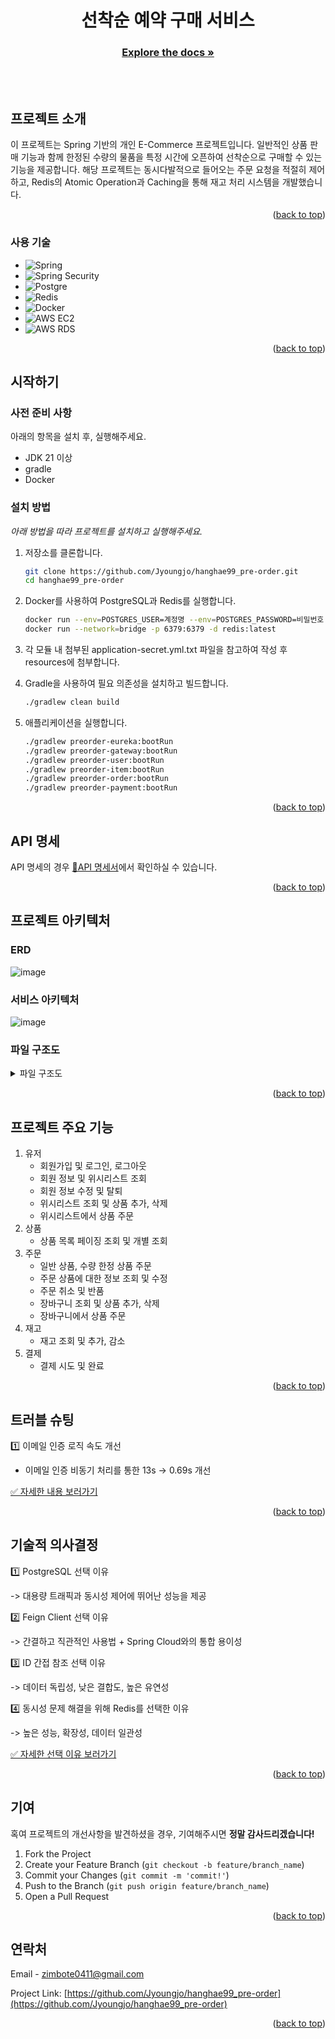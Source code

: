 <!-- Improved compatibility of back to top link: See: https://github.com/othneildrew/Best-README-Template/pull/73 -->
<a id="readme-top"></a>
<!--
*** Thanks for checking out the Best-README-Template. If you have a suggestion
*** that would make this better, please fork the repo and create a pull request
*** or simply open an issue with the tag "enhancement".
*** Don't forget to give the project a star!
*** Thanks again! Now go create something AMAZING! :D
-->



<!-- PROJECT LOGO -->
<h1 align="center">선착순 예약 구매 서비스</h1>
<h3 align="center"><a href="https://leather-hole-ee3.notion.site"><strong>Explore the docs »</strong></a></h3>
<br/>
<br/>


<!-- ABOUT THE PROJECT -->
## 프로젝트 소개

이 프로젝트는 Spring 기반의 개인 E-Commerce 프로젝트입니다.
일반적인 상품 판매 기능과 함께 한정된 수량의 물품을 특정 시간에 오픈하여 선착순으로 구매할 수 있는 기능을 제공합니다.
해당 프로젝트는 동시다발적으로 들어오는 주문 요청을 적절히 제어하고, Redis의 Atomic Operation과 Caching을 통해 재고 처리 시스템을 개발했습니다.

<p align="right">(<a href="#readme-top">back to top</a>)</p>



### 사용 기술
* ![Spring]
* ![Spring Security]
* ![Postgre]
* ![Redis]
* ![Docker]
* ![AWS EC2]
* ![AWS RDS]

<p align="right">(<a href="#readme-top">back to top</a>)</p>



<!-- GETTING STARTED -->
## 시작하기
### 사전 준비 사항

아래의 항목을 설치 후, 실행해주세요.
* JDK 21 이상
* gradle
* Docker

### 설치 방법

_아래 방법을 따라 프로젝트를 설치하고 실행해주세요._

1. 저장소를 클론합니다.
   ```sh
   git clone https://github.com/Jyoungjo/hanghae99_pre-order.git
   cd hanghae99_pre-order
   ```
2. Docker를 사용하여 PostgreSQL과 Redis를 실행합니다.
   ```sh
   docker run --env=POSTGRES_USER=계정명 --env=POSTGRES_PASSWORD=비밀번호 --network=bridge -p 5432:5432 -d postgres
   docker run --network=bridge -p 6379:6379 -d redis:latest
   ```
3. 각 모듈 내 첨부된 application-secret.yml.txt 파일을 참고하여 작성 후 resources에 첨부합니다.


4. Gradle을 사용하여 필요 의존성을 설치하고 빌드합니다.
   ```sh
   ./gradlew clean build
   ```
5. 애플리케이션을 실행합니다.
   ```sh
   ./gradlew preorder-eureka:bootRun
   ./gradlew preorder-gateway:bootRun
   ./gradlew preorder-user:bootRun
   ./gradlew preorder-item:bootRun
   ./gradlew preorder-order:bootRun
   ./gradlew preorder-payment:bootRun
   ```

<p align="right">(<a href="#readme-top">back to top</a>)</p>



<!-- API SPECIFICATION -->
## API 명세

API 명세의 경우 [📗API 명세서](https://htmlpreview.github.io/?https://github.com/Jyoungjo/hanghae99_pre-order/blob/docs/%EB%A6%AC%EB%93%9C%EB%AF%B8_%EC%9E%91%EC%84%B1/docs/API.html)에서 확인하실 수 있습니다.

<p align="right">(<a href="#readme-top">back to top</a>)</p>



<!-- ARCHITECTURE -->
## 프로젝트 아키텍처

### ERD
![image](https://github.com/user-attachments/assets/99c0ec45-f4db-4cb3-b801-f563e6c8be65)

### 서비스 아키텍처
![image](https://github.com/user-attachments/assets/6f10c01c-b6a0-4575-949f-e748bd067429)

### 파일 구조도
<details>
  <summary>파일 구조도</summary>

```bash
📦hanghae99_pre-order
 ┣ 📂gradle
 ┃ ┗ 📂wrapper
 ┃ ┃ ┣ 📜gradle-wrapper.jar
 ┃ ┃ ┗ 📜gradle-wrapper.properties
 ┣ 📂preorder-core
 ┃ ┣ 📂src
 ┃ ┃ ┣ 📂main
 ┃ ┃ ┃ ┣ 📂generated
 ┃ ┃ ┃ ┣ 📂java
 ┃ ┃ ┃ ┃ ┗ 📂com
 ┃ ┃ ┃ ┃ ┃ ┗ 📂purchase
 ┃ ┃ ┃ ┃ ┃ ┃ ┗ 📂preorder
 ┃ ┃ ┃ ┃ ┃ ┃ ┃ ┣ 📂exception
 ┃ ┃ ┃ ┃ ┃ ┃ ┃ ┃ ┣ 📜BusinessException.java
 ┃ ┃ ┃ ┃ ┃ ┃ ┃ ┃ ┣ 📜ErrorResponse.java
 ┃ ┃ ┃ ┃ ┃ ┃ ┃ ┃ ┣ 📜ExceptionCode.java
 ┃ ┃ ┃ ┃ ┃ ┃ ┃ ┃ ┗ 📜GlobalExceptionHandler.java
 ┃ ┃ ┃ ┃ ┃ ┃ ┃ ┗ 📂util
 ┃ ┃ ┃ ┃ ┃ ┃ ┃ ┃ ┣ 📜AesUtils.java
 ┃ ┃ ┃ ┃ ┃ ┃ ┃ ┃ ┣ 📜CustomCookieManager.java
 ┃ ┃ ┃ ┃ ┃ ┃ ┃ ┃ ┗ 📜JwtParser.java
 ┃ ┃ ┃ ┗ 📂resources
 ┃ ┃ ┃ ┃ ┗ 📜application-secret.yml
 ┃ ┣ 📜application-secret.yml.txt
 ┃ ┗ 📜build.gradle
 ┣ 📂preorder-eureka
 ┃ ┣ 📂src
 ┃ ┃ ┣ 📂main
 ┃ ┃ ┃ ┣ 📂generated
 ┃ ┃ ┃ ┣ 📂java
 ┃ ┃ ┃ ┃ ┗ 📂com
 ┃ ┃ ┃ ┃ ┃ ┗ 📂purchase
 ┃ ┃ ┃ ┃ ┃ ┃ ┗ 📜EurekaServerApplication.java
 ┃ ┃ ┃ ┗ 📂resources
 ┃ ┃ ┃ ┃ ┗ 📜application.yml
 ┃ ┣ 📜build.gradle
 ┃ ┗ 📜Dockerfile
 ┣ 📂preorder-gateway
 ┃ ┣ 📂src
 ┃ ┃ ┣ 📂main
 ┃ ┃ ┃ ┣ 📂generated
 ┃ ┃ ┃ ┣ 📂java
 ┃ ┃ ┃ ┃ ┗ 📂com
 ┃ ┃ ┃ ┃ ┃ ┗ 📂purchase
 ┃ ┃ ┃ ┃ ┃ ┃ ┣ 📂hanghae99_gateway
 ┃ ┃ ┃ ┃ ┃ ┃ ┃ ┣ 📂config
 ┃ ┃ ┃ ┃ ┃ ┃ ┃ ┃ ┗ 📜ErrorExceptionConfig.java
 ┃ ┃ ┃ ┃ ┃ ┃ ┃ ┣ 📂exception
 ┃ ┃ ┃ ┃ ┃ ┃ ┃ ┃ ┣ 📜CustomErrorResponse.java
 ┃ ┃ ┃ ┃ ┃ ┃ ┃ ┃ ┗ 📜GlobalExceptionHandler.java
 ┃ ┃ ┃ ┃ ┃ ┃ ┃ ┣ 📂filter
 ┃ ┃ ┃ ┃ ┃ ┃ ┃ ┃ ┗ 📜AuthorizationFilter.java
 ┃ ┃ ┃ ┃ ┃ ┃ ┃ ┗ 📂util
 ┃ ┃ ┃ ┃ ┃ ┃ ┃ ┃ ┣ 📜JwtValidator.java
 ┃ ┃ ┃ ┃ ┃ ┃ ┃ ┃ ┗ 📜RouteValidator.java
 ┃ ┃ ┃ ┃ ┃ ┃ ┗ 📜GatewayApplication.java
 ┃ ┃ ┃ ┗ 📂resources
 ┃ ┃ ┃ ┃ ┣ 📜application-secret.yml
 ┃ ┃ ┃ ┃ ┗ 📜application.yml
 ┃ ┣ 📜application-secret.yml.txt
 ┃ ┣ 📜build.gradle
 ┃ ┗ 📜Dockerfile
 ┣ 📂preorder-item
 ┃ ┣ 📂src
 ┃ ┃ ┣ 📂docs
 ┃ ┃ ┃ ┗ 📂asciidoc
 ┃ ┃ ┃ ┃ ┣ 📜item.adoc
 ┃ ┃ ┃ ┃ ┗ 📜stock.adoc
 ┃ ┃ ┣ 📂main
 ┃ ┃ ┃ ┣ 📂generated
 ┃ ┃ ┃ ┣ 📂java
 ┃ ┃ ┃ ┃ ┗ 📂com
 ┃ ┃ ┃ ┃ ┃ ┗ 📂purchase
 ┃ ┃ ┃ ┃ ┃ ┃ ┗ 📂preorder
 ┃ ┃ ┃ ┃ ┃ ┃ ┃ ┣ 📂common
 ┃ ┃ ┃ ┃ ┃ ┃ ┃ ┃ ┣ 📜BaseEntity.java
 ┃ ┃ ┃ ┃ ┃ ┃ ┃ ┃ ┗ 📜RedisService.java
 ┃ ┃ ┃ ┃ ┃ ┃ ┃ ┣ 📂config
 ┃ ┃ ┃ ┃ ┃ ┃ ┃ ┃ ┣ 📜AsyncConfig.java
 ┃ ┃ ┃ ┃ ┃ ┃ ┃ ┃ ┣ 📜JpaConfig.java
 ┃ ┃ ┃ ┃ ┃ ┃ ┃ ┃ ┗ 📜RedisConfig.java
 ┃ ┃ ┃ ┃ ┃ ┃ ┃ ┣ 📂item
 ┃ ┃ ┃ ┃ ┃ ┃ ┃ ┃ ┣ 📂dto
 ┃ ┃ ┃ ┃ ┃ ┃ ┃ ┃ ┃ ┣ 📂create
 ┃ ┃ ┃ ┃ ┃ ┃ ┃ ┃ ┃ ┃ ┣ 📜ReqCreateItemDto.java
 ┃ ┃ ┃ ┃ ┃ ┃ ┃ ┃ ┃ ┃ ┗ 📜ResCreateItemDto.java
 ┃ ┃ ┃ ┃ ┃ ┃ ┃ ┃ ┃ ┣ 📂delete
 ┃ ┃ ┃ ┃ ┃ ┃ ┃ ┃ ┃ ┣ 📂read
 ┃ ┃ ┃ ┃ ┃ ┃ ┃ ┃ ┃ ┃ ┗ 📜ResReadItemDto.java
 ┃ ┃ ┃ ┃ ┃ ┃ ┃ ┃ ┃ ┗ 📂update
 ┃ ┃ ┃ ┃ ┃ ┃ ┃ ┃ ┃ ┃ ┣ 📜ReqUpdateItemDto.java
 ┃ ┃ ┃ ┃ ┃ ┃ ┃ ┃ ┃ ┃ ┗ 📜ResUpdateItemDto.java
 ┃ ┃ ┃ ┃ ┃ ┃ ┃ ┃ ┣ 📜Item.java
 ┃ ┃ ┃ ┃ ┃ ┃ ┃ ┃ ┣ 📜ItemController.java
 ┃ ┃ ┃ ┃ ┃ ┃ ┃ ┃ ┣ 📜ItemRepository.java
 ┃ ┃ ┃ ┃ ┃ ┃ ┃ ┃ ┣ 📜ItemService.java
 ┃ ┃ ┃ ┃ ┃ ┃ ┃ ┃ ┗ 📜ItemServiceImpl.java
 ┃ ┃ ┃ ┃ ┃ ┃ ┃ ┣ 📂stock
 ┃ ┃ ┃ ┃ ┃ ┃ ┃ ┃ ┣ 📂dto
 ┃ ┃ ┃ ┃ ┃ ┃ ┃ ┃ ┃ ┣ 📜ReqStockDto.java
 ┃ ┃ ┃ ┃ ┃ ┃ ┃ ┃ ┃ ┗ 📜ResStockDto.java
 ┃ ┃ ┃ ┃ ┃ ┃ ┃ ┃ ┣ 📜Stock.java
 ┃ ┃ ┃ ┃ ┃ ┃ ┃ ┃ ┣ 📜StockController.java
 ┃ ┃ ┃ ┃ ┃ ┃ ┃ ┃ ┣ 📜StockRepository.java
 ┃ ┃ ┃ ┃ ┃ ┃ ┃ ┃ ┣ 📜StockService.java
 ┃ ┃ ┃ ┃ ┃ ┃ ┃ ┃ ┗ 📜StockServiceImpl.java
 ┃ ┃ ┃ ┃ ┃ ┃ ┃ ┣ 📜ErrorfulController.java
 ┃ ┃ ┃ ┃ ┃ ┃ ┃ ┗ 📜ItemServiceApplication.java
 ┃ ┃ ┃ ┗ 📂resources
 ┃ ┃ ┃ ┃ ┣ 📂static
 ┃ ┃ ┃ ┃ ┃ ┗ 📂docs
 ┃ ┃ ┃ ┃ ┃ ┃ ┣ 📜item.html
 ┃ ┃ ┃ ┃ ┃ ┃ ┗ 📜stock.html
 ┃ ┃ ┃ ┃ ┣ 📜application-secret.yml
 ┃ ┃ ┃ ┃ ┗ 📜application.yml
 ┃ ┃ ┗ 📂test
 ┃ ┃ ┃ ┣ 📂generated_tests
 ┃ ┃ ┃ ┣ 📂java
 ┃ ┃ ┃ ┃ ┗ 📂com
 ┃ ┃ ┃ ┃ ┃ ┗ 📂purchase
 ┃ ┃ ┃ ┃ ┃ ┃ ┗ 📂preorder
 ┃ ┃ ┃ ┃ ┃ ┃ ┃ ┣ 📂config
 ┃ ┃ ┃ ┃ ┃ ┃ ┃ ┃ ┣ 📜JacksonConfig.java
 ┃ ┃ ┃ ┃ ┃ ┃ ┃ ┃ ┣ 📜PasswordEncoderTestConfig.java
 ┃ ┃ ┃ ┃ ┃ ┃ ┃ ┃ ┣ 📜RedisEmbeddedConfig.java
 ┃ ┃ ┃ ┃ ┃ ┃ ┃ ┃ ┗ 📜RedisRepositoryConfig.java
 ┃ ┃ ┃ ┃ ┃ ┃ ┃ ┣ 📂item
 ┃ ┃ ┃ ┃ ┃ ┃ ┃ ┃ ┣ 📜ItemControllerTest.java
 ┃ ┃ ┃ ┃ ┃ ┃ ┃ ┃ ┣ 📜ItemRepositoryTest.java
 ┃ ┃ ┃ ┃ ┃ ┃ ┃ ┃ ┗ 📜ItemServiceTest.java
 ┃ ┃ ┃ ┃ ┃ ┃ ┃ ┣ 📂stock
 ┃ ┃ ┃ ┃ ┃ ┃ ┃ ┃ ┣ 📜StockControllerTest.java
 ┃ ┃ ┃ ┃ ┃ ┃ ┃ ┃ ┣ 📜StockRepositoryTest.java
 ┃ ┃ ┃ ┃ ┃ ┃ ┃ ┃ ┗ 📜StockServiceTest.java
 ┃ ┃ ┃ ┃ ┃ ┃ ┃ ┗ 📜ItemServiceApplicationTests.java
 ┃ ┃ ┃ ┗ 📂resources
 ┃ ┣ 📜application-secret.yml.txt
 ┃ ┣ 📜build.gradle
 ┃ ┗ 📜Dockerfile
 ┣ 📂preorder-order
 ┃ ┣ 📂src
 ┃ ┃ ┣ 📂docs
 ┃ ┃ ┃ ┗ 📂asciidoc
 ┃ ┃ ┃ ┃ ┣ 📜cart.adoc
 ┃ ┃ ┃ ┃ ┗ 📜order.adoc
 ┃ ┃ ┣ 📂main
 ┃ ┃ ┃ ┣ 📂generated
 ┃ ┃ ┃ ┣ 📂java
 ┃ ┃ ┃ ┃ ┗ 📂com
 ┃ ┃ ┃ ┃ ┃ ┗ 📂purchase
 ┃ ┃ ┃ ┃ ┃ ┃ ┗ 📂preorder
 ┃ ┃ ┃ ┃ ┃ ┃ ┃ ┣ 📂cart
 ┃ ┃ ┃ ┃ ┃ ┃ ┃ ┃ ┣ 📂dto
 ┃ ┃ ┃ ┃ ┃ ┃ ┃ ┃ ┃ ┣ 📜ReqCartDto.java
 ┃ ┃ ┃ ┃ ┃ ┃ ┃ ┃ ┃ ┣ 📜ResCartDto.java
 ┃ ┃ ┃ ┃ ┃ ┃ ┃ ┃ ┃ ┗ 📜ResCartItemDto.java
 ┃ ┃ ┃ ┃ ┃ ┃ ┃ ┃ ┣ 📜Cart.java
 ┃ ┃ ┃ ┃ ┃ ┃ ┃ ┃ ┣ 📜CartController.java
 ┃ ┃ ┃ ┃ ┃ ┃ ┃ ┃ ┣ 📜CartRepository.java
 ┃ ┃ ┃ ┃ ┃ ┃ ┃ ┃ ┣ 📜CartService.java
 ┃ ┃ ┃ ┃ ┃ ┃ ┃ ┃ ┗ 📜CartServiceImpl.java
 ┃ ┃ ┃ ┃ ┃ ┃ ┃ ┣ 📂cart_item
 ┃ ┃ ┃ ┃ ┃ ┃ ┃ ┃ ┣ 📜CartItem.java
 ┃ ┃ ┃ ┃ ┃ ┃ ┃ ┃ ┣ 📜CartItemRepository.java
 ┃ ┃ ┃ ┃ ┃ ┃ ┃ ┃ ┗ 📜CartItemService.java
 ┃ ┃ ┃ ┃ ┃ ┃ ┃ ┣ 📂client
 ┃ ┃ ┃ ┃ ┃ ┃ ┃ ┃ ┣ 📂response
 ┃ ┃ ┃ ┃ ┃ ┃ ┃ ┃ ┃ ┣ 📜ItemResponse.java
 ┃ ┃ ┃ ┃ ┃ ┃ ┃ ┃ ┃ ┣ 📜PaymentResponse.java
 ┃ ┃ ┃ ┃ ┃ ┃ ┃ ┃ ┃ ┣ 📜StockResponse.java
 ┃ ┃ ┃ ┃ ┃ ┃ ┃ ┃ ┃ ┗ 📜UserResponse.java
 ┃ ┃ ┃ ┃ ┃ ┃ ┃ ┃ ┣ 📜ItemClient.java
 ┃ ┃ ┃ ┃ ┃ ┃ ┃ ┃ ┣ 📜PaymentClient.java
 ┃ ┃ ┃ ┃ ┃ ┃ ┃ ┃ ┣ 📜ReqPaymentDto.java
 ┃ ┃ ┃ ┃ ┃ ┃ ┃ ┃ ┗ 📜UserClient.java
 ┃ ┃ ┃ ┃ ┃ ┃ ┃ ┣ 📂common
 ┃ ┃ ┃ ┃ ┃ ┃ ┃ ┃ ┣ 📜BaseEntity.java
 ┃ ┃ ┃ ┃ ┃ ┃ ┃ ┃ ┗ 📜RedisService.java
 ┃ ┃ ┃ ┃ ┃ ┃ ┃ ┣ 📂config
 ┃ ┃ ┃ ┃ ┃ ┃ ┃ ┃ ┣ 📜AsyncConfig.java
 ┃ ┃ ┃ ┃ ┃ ┃ ┃ ┃ ┣ 📜JpaConfig.java
 ┃ ┃ ┃ ┃ ┃ ┃ ┃ ┃ ┣ 📜RedisConfig.java
 ┃ ┃ ┃ ┃ ┃ ┃ ┃ ┃ ┗ 📜SchedulingConfig.java
 ┃ ┃ ┃ ┃ ┃ ┃ ┃ ┣ 📂order
 ┃ ┃ ┃ ┃ ┃ ┃ ┃ ┃ ┣ 📂dto
 ┃ ┃ ┃ ┃ ┃ ┃ ┃ ┃ ┃ ┣ 📜ReqLimitedOrderDto.java
 ┃ ┃ ┃ ┃ ┃ ┃ ┃ ┃ ┃ ┣ 📜ReqOrderDto.java
 ┃ ┃ ┃ ┃ ┃ ┃ ┃ ┃ ┃ ┣ 📜ReqOrderItemDto.java
 ┃ ┃ ┃ ┃ ┃ ┃ ┃ ┃ ┃ ┣ 📜ResOrderDto.java
 ┃ ┃ ┃ ┃ ┃ ┃ ┃ ┃ ┃ ┗ 📜ResOrderItemDto.java
 ┃ ┃ ┃ ┃ ┃ ┃ ┃ ┃ ┣ 📜Order.java
 ┃ ┃ ┃ ┃ ┃ ┃ ┃ ┃ ┣ 📜OrderController.java
 ┃ ┃ ┃ ┃ ┃ ┃ ┃ ┃ ┣ 📜OrderRepository.java
 ┃ ┃ ┃ ┃ ┃ ┃ ┃ ┃ ┣ 📜OrderService.java
 ┃ ┃ ┃ ┃ ┃ ┃ ┃ ┃ ┗ 📜OrderServiceImpl.java
 ┃ ┃ ┃ ┃ ┃ ┃ ┃ ┣ 📂order_item
 ┃ ┃ ┃ ┃ ┃ ┃ ┃ ┃ ┣ 📜OrderItem.java
 ┃ ┃ ┃ ┃ ┃ ┃ ┃ ┃ ┣ 📜OrderItemRepository.java
 ┃ ┃ ┃ ┃ ┃ ┃ ┃ ┃ ┗ 📜OrderItemService.java
 ┃ ┃ ┃ ┃ ┃ ┃ ┃ ┣ 📂shipment
 ┃ ┃ ┃ ┃ ┃ ┃ ┃ ┃ ┣ 📜Shipment.java
 ┃ ┃ ┃ ┃ ┃ ┃ ┃ ┃ ┣ 📜ShipmentRepository.java
 ┃ ┃ ┃ ┃ ┃ ┃ ┃ ┃ ┣ 📜ShipmentScheduler.java
 ┃ ┃ ┃ ┃ ┃ ┃ ┃ ┃ ┣ 📜ShipmentService.java
 ┃ ┃ ┃ ┃ ┃ ┃ ┃ ┃ ┗ 📜ShipmentStatus.java
 ┃ ┃ ┃ ┃ ┃ ┃ ┃ ┗ 📜OrderServiceApplication.java
 ┃ ┃ ┃ ┗ 📂resources
 ┃ ┃ ┃ ┃ ┣ 📂static
 ┃ ┃ ┃ ┃ ┃ ┗ 📂docs
 ┃ ┃ ┃ ┃ ┃ ┃ ┣ 📜cart.html
 ┃ ┃ ┃ ┃ ┃ ┃ ┗ 📜order.html
 ┃ ┃ ┃ ┃ ┣ 📜application-secret.yml
 ┃ ┃ ┃ ┃ ┗ 📜application.yml
 ┃ ┃ ┗ 📂test
 ┃ ┃ ┃ ┣ 📂generated_tests
 ┃ ┃ ┃ ┣ 📂java
 ┃ ┃ ┃ ┃ ┗ 📂com
 ┃ ┃ ┃ ┃ ┃ ┗ 📂purchase
 ┃ ┃ ┃ ┃ ┃ ┃ ┗ 📂preorder
 ┃ ┃ ┃ ┃ ┃ ┃ ┃ ┣ 📂cart
 ┃ ┃ ┃ ┃ ┃ ┃ ┃ ┃ ┣ 📜CartControllerTest.java
 ┃ ┃ ┃ ┃ ┃ ┃ ┃ ┃ ┣ 📜CartRepositoryTest.java
 ┃ ┃ ┃ ┃ ┃ ┃ ┃ ┃ ┗ 📜CartServiceTest.java
 ┃ ┃ ┃ ┃ ┃ ┃ ┃ ┣ 📂cart_item
 ┃ ┃ ┃ ┃ ┃ ┃ ┃ ┃ ┣ 📜CartItemRepositoryTest.java
 ┃ ┃ ┃ ┃ ┃ ┃ ┃ ┃ ┗ 📜CartItemServiceTest.java
 ┃ ┃ ┃ ┃ ┃ ┃ ┃ ┣ 📂config
 ┃ ┃ ┃ ┃ ┃ ┃ ┃ ┃ ┣ 📜PasswordEncoderTestConfig.java
 ┃ ┃ ┃ ┃ ┃ ┃ ┃ ┃ ┣ 📜RedisEmbeddedConfig.java
 ┃ ┃ ┃ ┃ ┃ ┃ ┃ ┃ ┗ 📜RedisRepositoryConfig.java
 ┃ ┃ ┃ ┃ ┃ ┃ ┃ ┣ 📂order
 ┃ ┃ ┃ ┃ ┃ ┃ ┃ ┃ ┣ 📜OrderControllerTest.java
 ┃ ┃ ┃ ┃ ┃ ┃ ┃ ┃ ┣ 📜OrderRepositoryTest.java
 ┃ ┃ ┃ ┃ ┃ ┃ ┃ ┃ ┣ 📜OrderServiceConcurrencyTest.java
 ┃ ┃ ┃ ┃ ┃ ┃ ┃ ┃ ┗ 📜OrderServiceTest.java
 ┃ ┃ ┃ ┃ ┃ ┃ ┃ ┣ 📂order_item
 ┃ ┃ ┃ ┃ ┃ ┃ ┃ ┃ ┣ 📜OrderItemRepositoryTest.java
 ┃ ┃ ┃ ┃ ┃ ┃ ┃ ┃ ┗ 📜OrderItemServiceTest.java
 ┃ ┃ ┃ ┃ ┃ ┃ ┃ ┣ 📂shipment
 ┃ ┃ ┃ ┃ ┃ ┃ ┃ ┃ ┣ 📜ShipmentRepositoryTest.java
 ┃ ┃ ┃ ┃ ┃ ┃ ┃ ┃ ┗ 📜ShipmentServiceTest.java
 ┃ ┃ ┃ ┃ ┃ ┃ ┃ ┗ 📜OrderServiceApplicationTests.java
 ┃ ┃ ┃ ┗ 📂resources
 ┃ ┣ 📜application-secret.yml.txt
 ┃ ┣ 📜build.gradle
 ┃ ┗ 📜Dockerfile
 ┣ 📂preorder-payment
 ┃ ┣ 📂src
 ┃ ┃ ┣ 📂docs
 ┃ ┃ ┃ ┗ 📂asciidoc
 ┃ ┃ ┃ ┃ ┗ 📜payment.adoc
 ┃ ┃ ┣ 📂main
 ┃ ┃ ┃ ┣ 📂generated
 ┃ ┃ ┃ ┣ 📂java
 ┃ ┃ ┃ ┃ ┗ 📂com
 ┃ ┃ ┃ ┃ ┃ ┗ 📂purchase
 ┃ ┃ ┃ ┃ ┃ ┃ ┗ 📂preorder
 ┃ ┃ ┃ ┃ ┃ ┃ ┃ ┣ 📂common
 ┃ ┃ ┃ ┃ ┃ ┃ ┃ ┃ ┗ 📜BaseEntity.java
 ┃ ┃ ┃ ┃ ┃ ┃ ┃ ┣ 📂config
 ┃ ┃ ┃ ┃ ┃ ┃ ┃ ┃ ┣ 📜AppConfig.java
 ┃ ┃ ┃ ┃ ┃ ┃ ┃ ┃ ┗ 📜JpaConfig.java
 ┃ ┃ ┃ ┃ ┃ ┃ ┃ ┣ 📂dto
 ┃ ┃ ┃ ┃ ┃ ┃ ┃ ┃ ┣ 📜ReqPaymentDto.java
 ┃ ┃ ┃ ┃ ┃ ┃ ┃ ┃ ┗ 📜ResPaymentDto.java
 ┃ ┃ ┃ ┃ ┃ ┃ ┃ ┣ 📂payment
 ┃ ┃ ┃ ┃ ┃ ┃ ┃ ┃ ┣ 📜Payment.java
 ┃ ┃ ┃ ┃ ┃ ┃ ┃ ┃ ┣ 📜PaymentController.java
 ┃ ┃ ┃ ┃ ┃ ┃ ┃ ┃ ┣ 📜PaymentRepository.java
 ┃ ┃ ┃ ┃ ┃ ┃ ┃ ┃ ┣ 📜PaymentService.java
 ┃ ┃ ┃ ┃ ┃ ┃ ┃ ┃ ┣ 📜PaymentServiceImpl.java
 ┃ ┃ ┃ ┃ ┃ ┃ ┃ ┃ ┗ 📜PaymentStatus.java
 ┃ ┃ ┃ ┃ ┃ ┃ ┃ ┗ 📜PaymentServiceApplication.java
 ┃ ┃ ┃ ┗ 📂resources
 ┃ ┃ ┃ ┃ ┣ 📂static
 ┃ ┃ ┃ ┃ ┃ ┗ 📂docs
 ┃ ┃ ┃ ┃ ┃ ┃ ┗ 📜payment.html
 ┃ ┃ ┃ ┃ ┣ 📜application-secret.yml
 ┃ ┃ ┃ ┃ ┗ 📜application.yml
 ┃ ┃ ┗ 📂test
 ┃ ┃ ┃ ┣ 📂generated_tests
 ┃ ┃ ┃ ┣ 📂java
 ┃ ┃ ┃ ┃ ┗ 📂com
 ┃ ┃ ┃ ┃ ┃ ┗ 📂purchase
 ┃ ┃ ┃ ┃ ┃ ┃ ┗ 📂preorder
 ┃ ┃ ┃ ┃ ┃ ┃ ┃ ┣ 📂payment
 ┃ ┃ ┃ ┃ ┃ ┃ ┃ ┃ ┣ 📜PaymentControllerTest.java
 ┃ ┃ ┃ ┃ ┃ ┃ ┃ ┃ ┣ 📜PaymentRepositoryTest.java
 ┃ ┃ ┃ ┃ ┃ ┃ ┃ ┃ ┗ 📜PaymentServiceTest.java
 ┃ ┃ ┃ ┃ ┃ ┃ ┃ ┗ 📜PaymentServiceApplicationTests.java
 ┃ ┃ ┃ ┗ 📂resources
 ┃ ┣ 📜application-secret.yml.txt
 ┃ ┣ 📜build.gradle
 ┃ ┗ 📜Dockerfile
 ┣ 📂preorder-user
 ┃ ┣ 📂src
 ┃ ┃ ┣ 📂docs
 ┃ ┃ ┃ ┗ 📂asciidoc
 ┃ ┃ ┃ ┃ ┣ 📜user.adoc
 ┃ ┃ ┃ ┃ ┗ 📜wishlist.adoc
 ┃ ┃ ┣ 📂main
 ┃ ┃ ┃ ┣ 📂java
 ┃ ┃ ┃ ┃ ┗ 📂com
 ┃ ┃ ┃ ┃ ┃ ┗ 📂purchase
 ┃ ┃ ┃ ┃ ┃ ┃ ┗ 📂preorder
 ┃ ┃ ┃ ┃ ┃ ┃ ┃ ┣ 📂client
 ┃ ┃ ┃ ┃ ┃ ┃ ┃ ┃ ┣ 📜ItemClient.java
 ┃ ┃ ┃ ┃ ┃ ┃ ┃ ┃ ┗ 📜ItemResponse.java
 ┃ ┃ ┃ ┃ ┃ ┃ ┃ ┣ 📂common
 ┃ ┃ ┃ ┃ ┃ ┃ ┃ ┃ ┣ 📜BaseEntity.java
 ┃ ┃ ┃ ┃ ┃ ┃ ┃ ┃ ┣ 📜JwtUtils.java
 ┃ ┃ ┃ ┃ ┃ ┃ ┃ ┃ ┗ 📜RedisService.java
 ┃ ┃ ┃ ┃ ┃ ┃ ┃ ┣ 📂config
 ┃ ┃ ┃ ┃ ┃ ┃ ┃ ┃ ┣ 📜AsyncConfig.java
 ┃ ┃ ┃ ┃ ┃ ┃ ┃ ┃ ┣ 📜JpaConfig.java
 ┃ ┃ ┃ ┃ ┃ ┃ ┃ ┃ ┣ 📜PasswordEncoderConfig.java
 ┃ ┃ ┃ ┃ ┃ ┃ ┃ ┃ ┗ 📜RedisConfig.java
 ┃ ┃ ┃ ┃ ┃ ┃ ┃ ┣ 📂email
 ┃ ┃ ┃ ┃ ┃ ┃ ┃ ┃ ┣ 📜EmailController.java
 ┃ ┃ ┃ ┃ ┃ ┃ ┃ ┃ ┣ 📜EmailDtoFactory.java
 ┃ ┃ ┃ ┃ ┃ ┃ ┃ ┃ ┣ 📜EmailService.java
 ┃ ┃ ┃ ┃ ┃ ┃ ┃ ┃ ┗ 📜ResEmailDto.java
 ┃ ┃ ┃ ┃ ┃ ┃ ┃ ┣ 📂user
 ┃ ┃ ┃ ┃ ┃ ┃ ┃ ┃ ┣ 📂dto
 ┃ ┃ ┃ ┃ ┃ ┃ ┃ ┃ ┃ ┣ 📂create
 ┃ ┃ ┃ ┃ ┃ ┃ ┃ ┃ ┃ ┃ ┣ 📜ReqUserCreateDto.java
 ┃ ┃ ┃ ┃ ┃ ┃ ┃ ┃ ┃ ┃ ┗ 📜ResUserCreateDto.java
 ┃ ┃ ┃ ┃ ┃ ┃ ┃ ┃ ┃ ┣ 📂delete
 ┃ ┃ ┃ ┃ ┃ ┃ ┃ ┃ ┃ ┃ ┗ 📜ReqUserDeleteDto.java
 ┃ ┃ ┃ ┃ ┃ ┃ ┃ ┃ ┃ ┣ 📂login
 ┃ ┃ ┃ ┃ ┃ ┃ ┃ ┃ ┃ ┃ ┣ 📜ReqLoginDto.java
 ┃ ┃ ┃ ┃ ┃ ┃ ┃ ┃ ┃ ┃ ┗ 📜ResLoginDto.java
 ┃ ┃ ┃ ┃ ┃ ┃ ┃ ┃ ┃ ┣ 📂read
 ┃ ┃ ┃ ┃ ┃ ┃ ┃ ┃ ┃ ┃ ┗ 📜ResUserInfoDto.java
 ┃ ┃ ┃ ┃ ┃ ┃ ┃ ┃ ┃ ┗ 📂update
 ┃ ┃ ┃ ┃ ┃ ┃ ┃ ┃ ┃ ┃ ┣ 📜ReqUserInfoUpdateDto.java
 ┃ ┃ ┃ ┃ ┃ ┃ ┃ ┃ ┃ ┃ ┣ 📜ReqUserPasswordUpdateDto.java
 ┃ ┃ ┃ ┃ ┃ ┃ ┃ ┃ ┃ ┃ ┣ 📜ResUserPwUpdateDto.java
 ┃ ┃ ┃ ┃ ┃ ┃ ┃ ┃ ┃ ┃ ┗ 📜ResUserUpdateDto.java
 ┃ ┃ ┃ ┃ ┃ ┃ ┃ ┃ ┣ 📜User.java
 ┃ ┃ ┃ ┃ ┃ ┃ ┃ ┃ ┣ 📜UserController.java
 ┃ ┃ ┃ ┃ ┃ ┃ ┃ ┃ ┣ 📜UserRepository.java
 ┃ ┃ ┃ ┃ ┃ ┃ ┃ ┃ ┣ 📜UserRole.java
 ┃ ┃ ┃ ┃ ┃ ┃ ┃ ┃ ┣ 📜UserService.java
 ┃ ┃ ┃ ┃ ┃ ┃ ┃ ┃ ┗ 📜UserServiceImpl.java
 ┃ ┃ ┃ ┃ ┃ ┃ ┃ ┣ 📂wishlist
 ┃ ┃ ┃ ┃ ┃ ┃ ┃ ┃ ┣ 📂dto
 ┃ ┃ ┃ ┃ ┃ ┃ ┃ ┃ ┃ ┣ 📜ResWishListDto.java
 ┃ ┃ ┃ ┃ ┃ ┃ ┃ ┃ ┃ ┗ 📜ResWishListItemDto.java
 ┃ ┃ ┃ ┃ ┃ ┃ ┃ ┃ ┣ 📜Wishlist.java
 ┃ ┃ ┃ ┃ ┃ ┃ ┃ ┃ ┣ 📜WishlistController.java
 ┃ ┃ ┃ ┃ ┃ ┃ ┃ ┃ ┣ 📜WishlistRepository.java
 ┃ ┃ ┃ ┃ ┃ ┃ ┃ ┃ ┣ 📜WishlistService.java
 ┃ ┃ ┃ ┃ ┃ ┃ ┃ ┃ ┗ 📜WishlistServiceImpl.java
 ┃ ┃ ┃ ┃ ┃ ┃ ┃ ┣ 📂wishlist_item
 ┃ ┃ ┃ ┃ ┃ ┃ ┃ ┃ ┣ 📜WishlistItem.java
 ┃ ┃ ┃ ┃ ┃ ┃ ┃ ┃ ┣ 📜WishlistItemRepository.java
 ┃ ┃ ┃ ┃ ┃ ┃ ┃ ┃ ┗ 📜WishlistItemService.java
 ┃ ┃ ┃ ┃ ┃ ┃ ┃ ┣ 📜ErrorTestController.java
 ┃ ┃ ┃ ┃ ┃ ┃ ┃ ┗ 📜UserServiceApplication.java
 ┃ ┃ ┃ ┗ 📂resources
 ┃ ┃ ┃ ┃ ┣ 📂static
 ┃ ┃ ┃ ┃ ┃ ┗ 📂docs
 ┃ ┃ ┃ ┃ ┃ ┃ ┣ 📜user.html
 ┃ ┃ ┃ ┃ ┃ ┃ ┗ 📜wishlist.html
 ┃ ┃ ┃ ┃ ┣ 📜application-secret.yml
 ┃ ┃ ┃ ┃ ┗ 📜application.yml
 ┃ ┃ ┗ 📂test
 ┃ ┃ ┃ ┣ 📂generated_tests
 ┃ ┃ ┃ ┣ 📂java
 ┃ ┃ ┃ ┃ ┗ 📂com
 ┃ ┃ ┃ ┃ ┃ ┗ 📂purchase
 ┃ ┃ ┃ ┃ ┃ ┃ ┗ 📂preorder
 ┃ ┃ ┃ ┃ ┃ ┃ ┃ ┣ 📂config
 ┃ ┃ ┃ ┃ ┃ ┃ ┃ ┃ ┣ 📜PasswordEncoderTestConfig.java
 ┃ ┃ ┃ ┃ ┃ ┃ ┃ ┃ ┣ 📜RedisEmbeddedConfig.java
 ┃ ┃ ┃ ┃ ┃ ┃ ┃ ┃ ┗ 📜RedisRepositoryConfig.java
 ┃ ┃ ┃ ┃ ┃ ┃ ┃ ┣ 📂user
 ┃ ┃ ┃ ┃ ┃ ┃ ┃ ┃ ┣ 📜UserControllerTest.java
 ┃ ┃ ┃ ┃ ┃ ┃ ┃ ┃ ┣ 📜UserRepositoryTest.java
 ┃ ┃ ┃ ┃ ┃ ┃ ┃ ┃ ┗ 📜UserServiceTest.java
 ┃ ┃ ┃ ┃ ┃ ┃ ┃ ┣ 📂wishlist
 ┃ ┃ ┃ ┃ ┃ ┃ ┃ ┃ ┣ 📜WishlistControllerTest.java
 ┃ ┃ ┃ ┃ ┃ ┃ ┃ ┃ ┣ 📜WishlistRepositoryTest.java
 ┃ ┃ ┃ ┃ ┃ ┃ ┃ ┃ ┗ 📜WishlistServiceTest.java
 ┃ ┃ ┃ ┃ ┃ ┃ ┃ ┣ 📂wishlist_item
 ┃ ┃ ┃ ┃ ┃ ┃ ┃ ┃ ┣ 📜WishlistItemRepositoryTest.java
 ┃ ┃ ┃ ┃ ┃ ┃ ┃ ┃ ┗ 📜WishlistItemServiceTest.java
 ┃ ┃ ┃ ┃ ┃ ┃ ┃ ┗ 📜UserServiceApplicationTests.java
 ┃ ┃ ┃ ┗ 📂resources
 ┃ ┣ 📜application-secret.yml.txt
 ┃ ┣ 📜build.gradle
 ┃ ┗ 📜Dockerfile
 ┣ 📜.gitignore
 ┣ 📜build.gradle
 ┣ 📜gradlew
 ┣ 📜gradlew.bat
 ┣ 📜README.md
 ┗ 📜settings.gradle
```
</details>

<p align="right">(<a href="#readme-top">back to top</a>)</p>



<!-- PROJECT FEATURES -->
## 프로젝트 주요 기능

1. 유저
   - 회원가입 및 로그인, 로그아웃
   - 회원 정보 및 위시리스트 조회
   - 회원 정보 수정 및 탈퇴
   - 위시리스트 조회 및 상품 추가, 삭제
   - 위시리스트에서 상품 주문
2. 상품
   - 상품 목록 페이징 조회 및 개별 조회
3. 주문
   - 일반 상품, 수량 한정 상품 주문
   - 주문 상품에 대한 정보 조회 및 수정
   - 주문 취소 및 반품
   - 장바구니 조회 및 상품 추가, 삭제
   - 장바구니에서 상품 주문
4. 재고
   - 재고 조회 및 추가, 감소
5. 결제
   - 결제 시도 및 완료

<p align="right">(<a href="#readme-top">back to top</a>)</p>



<!-- TROUBLE SHOOTING -->
## 트러블 슈팅
1️⃣ 이메일 인증 로직 속도 개선

- 이메일 인증 비동기 처리를 통한 13s -> 0.69s 개선

<!--2️⃣ 주문 생성 로직 속도 개선-->

[✅ 자세한 내용 보러가기](https://www.notion.so/Docs-b52e69594faf418e8be2e900024e8419?pvs=4#3873982447e94b3281cf12f2cf48af9e)

<p align="right">(<a href="#readme-top">back to top</a>)</p>



<!-- TROUBLE SHOOTING -->
## 기술적 의사결정
1️⃣ PostgreSQL 선택 이유

-> 대용량 트래픽과 동시성 제어에 뛰어난 성능을 제공

2️⃣ Feign Client 선택 이유

-> 간결하고 직관적인 사용법 + Spring Cloud와의 통합 용이성

3️⃣ ID 간접 참조 선택 이유

-> 데이터 독립성, 낮은 결합도, 높은 유연성

4️⃣ 동시성 문제 해결을 위해 Redis를 선택한 이유

-> 높은 성능, 확장성, 데이터 일관성

[✅ 자세한 선택 이유 보러가기](https://www.notion.so/Docs-b52e69594faf418e8be2e900024e8419?pvs=4#6249be082a524b159d9e1d69d1028edb)

<p align="right">(<a href="#readme-top">back to top</a>)</p>



<!-- CONTRIBUTING -->
## 기여

혹여 프로젝트의 개선사항을 발견하셨을 경우, 기여해주시면 **정말 감사드리겠습니다!**

1. Fork the Project
2. Create your Feature Branch (`git checkout -b feature/branch_name`)
3. Commit your Changes (`git commit -m 'commit!'`)
4. Push to the Branch (`git push origin feature/branch_name`)
5. Open a Pull Request

<p align="right">(<a href="#readme-top">back to top</a>)</p>



<!-- CONTACT -->
## 연락처

Email - [zimbote0411@gmail.com](mailto:zimbote0411@gmail.com)

Project Link: [https://github.com/Jyoungjo/hanghae99_pre-order](https://github.com/Jyoungjo/hanghae99_pre-order)

<p align="right">(<a href="#readme-top">back to top</a>)</p>



<!-- MARKDOWN LINKS & IMAGES -->
<!-- https://www.markdownguide.org/basic-syntax/#reference-style-links -->
[Spring]: https://img.shields.io/badge/springboot-6DB33F?style=for-the-badge&logo=springboot&logoColor=white
[Spring Security]: https://img.shields.io/badge/spring_security-6DB33F?style=for-the-badge&logo=springsecurity&logoColor=white
[Redis]: https://img.shields.io/badge/redis-FF4438?style=for-the-badge&logo=redis&logoColor=white
[Postgre]: https://img.shields.io/badge/postgresql-4169E1?style=for-the-badge&logo=postgresql&logoColor=white
[Docker]: https://img.shields.io/badge/docker-2496ED?style=for-the-badge&logo=docker&logoColor=white
[AWS EC2]: https://img.shields.io/badge/amazon_ec2-FF9900?style=for-the-badge&logo=amazonec2&logoColor=white
[AWS RDS]: https://img.shields.io/badge/amazon_rds-527FFF?style=for-the-badge&logo=amazonrds&logoColor=white